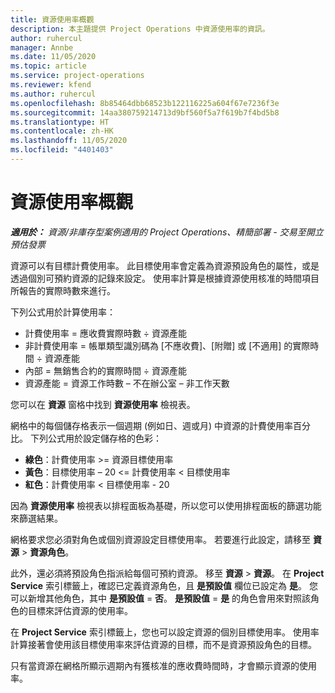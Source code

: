 ```yaml
---
title: 資源使用率概觀
description: 本主題提供 Project Operations 中資源使用率的資訊。
author: ruhercul
manager: Annbe
ms.date: 11/05/2020
ms.topic: article
ms.service: project-operations
ms.reviewer: kfend
ms.author: ruhercul
ms.openlocfilehash: 8b85464dbb68523b122116225a604f67e7236f3e
ms.sourcegitcommit: 14aa380759214713d9bf560f5a7f619b7f4bd5b8
ms.translationtype: HT
ms.contentlocale: zh-HK
ms.lasthandoff: 11/05/2020
ms.locfileid: "4401403"
---
```

# <a name="resource-utilization-overview"></a>資源使用率概觀

_**適用於：** 資源/非庫存型案例適用的 Project Operations、精簡部署 - 交易至開立預估發票_

資源可以有目標計費使用率。 此目標使用率會定義為資源預設角色的屬性，或是透過個別可預約資源的記錄來設定。 使用率計算是根據資源使用核准的時間項目所報告的實際時數來進行。

下列公式用於計算使用率：

  - 計費使用率 = 應收費實際時數 ÷ 資源產能
  - 非計費使用率 = 帳單類型識別碼為 [不應收費]、[附贈] 或 [不適用] 的實際時間 ÷ 資源產能
  - 內部 = 無銷售合約的實際時間 ÷ 資源產能
  - 資源產能 = 資源工作時數 – 不在辦公室 – 非工作天數

您可以在 **資源** 窗格中找到 **資源使用率** 檢視表。

網格中的每個儲存格表示一個週期 (例如日、週或月) 中資源的計費使用率百分比。 下列公式用於設定儲存格的色彩：

  - **綠色**：計費使用率 >= 資源目標使用率
  - **黃色**：目標使用率 – 20 <= 計費使用率 < 目標使用率
  - **紅色**：計費使用率 < 目標使用率 - 20

因為 **資源使用率** 檢視表以排程面板為基礎，所以您可以使用排程面板的篩選功能來篩選結果。

網格要求您必須對角色或個別資源設定目標使用率。 若要進行此設定，請移至 **資源** > **資源角色**。

此外，還必須將預設角色指派給每個可預約資源。 移至 **資源** > **資源**。 在 **Project Service** 索引標籤上，確認已定義資源角色，且 **是預設值** 欄位已設定為 **是**。 您可以新增其他角色，其中 **是預設值** = **否**。 **是預設值** = **是** 的角色會用來對照該角色的目標來評估資源的使用率。

在 **Project Service** 索引標籤上，您也可以設定資源的個別目標使用率。 使用率計算接著會使用該目標使用率來評估資源的目標，而不是資源預設角色的目標。

只有當資源在網格所顯示週期內有獲核准的應收費時間時，才會顯示資源的使用率。
